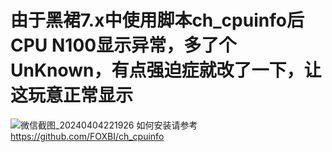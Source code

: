 # 由于黑裙7.x中使用脚本ch_cpuinfo后CPU N100显示异常，多了个UnKnown，有点强迫症就改了一下，让这玩意正常显示
![微信截图_20240404221926](https://github.com/daxiguaya/ch_cpuinfo/assets/106169431/c8b0b76e-2de1-4389-85b1-6539d6ec624f)
如何安装请参考 https://github.com/FOXBI/ch_cpuinfo
